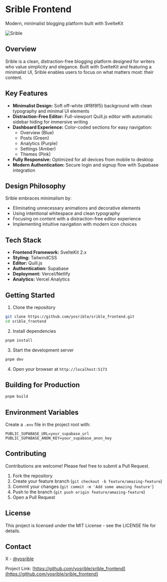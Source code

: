 # Srible Frontend

Modern, minimalist blogging platform built with SvelteKit

![Srible](https://srible.com/logo.png)

## Overview

Srible is a clean, distraction-free blogging platform designed for writers who value simplicity and elegance. Built with SvelteKit and featuring a minimalist UI, Srible enables users to focus on what matters most: their content.

## Key Features

- **Minimalist Design:** Soft off-white (#f8f8f5) background with clean typography and minimal UI elements
- **Distraction-Free Editor:** Full-viewport Quill.js editor with automatic sidebar hiding for immersive writing
- **Dashboard Experience:** Color-coded sections for easy navigation:
  - Overview (Blue)
  - Posts (Green)
  - Analytics (Purple)
  - Settings (Amber)
  - Themes (Pink)
- **Fully Responsive:** Optimized for all devices from mobile to desktop
- **Modern Authentication:** Secure login and signup flow with Supabase integration

## Design Philosophy

Srible embraces minimalism by:
- Eliminating unnecessary animations and decorative elements
- Using intentional whitespace and clean typography
- Focusing on content with a distraction-free editor experience
- Implementing intuitive navigation with modern icon choices

## Tech Stack

- **Frontend Framework:** SvelteKit 2.x
- **Styling:** TailwindCSS
- **Editor:** Quill.js
- **Authentication:** Supabase
- **Deployment:** Vercel/Netlify
- **Analytics:** Vercel Analytics

## Getting Started

1. Clone the repository
```bash
git clone https://github.com/yosrible/srible_frontend.git
cd srible_frontend
```

2. Install dependencies
```bash
pnpm install
```

3. Start the development server
```bash
pnpm dev
```

4. Open your browser at `http://localhost:5173`

## Building for Production

```bash
pnpm build
```

## Environment Variables

Create a `.env` file in the project root with:

```
PUBLIC_SUPABASE_URL=your_supabase_url
PUBLIC_SUPABASE_ANON_KEY=your_supabase_anon_key
```

## Contributing

Contributions are welcome! Please feel free to submit a Pull Request.

1. Fork the repository
2. Create your feature branch (`git checkout -b feature/amazing-feature`)
3. Commit your changes (`git commit -m 'Add some amazing feature'`)
4. Push to the branch (`git push origin feature/amazing-feature`)
5. Open a Pull Request

## License

This project is licensed under the MIT License - see the LICENSE file for details.

## Contact

X - [@yosrible](https://x.com/yosrible)

Project Link: [https://github.com/yosrible/srible_frontend](https://github.com/yosrible/srible_frontend)
